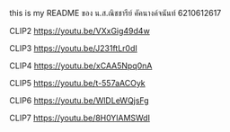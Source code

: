 this is my README ของ น.ส.ณิชชารีย์ คัคนางค์จนันท์ 6210612617

CLIP2 <https://youtu.be/VXxGig49d4w>

CLIP3 <https://youtu.be/J231ftLr0dI>

CLIP4 <https://youtu.be/xCAA5Npq0nA>

CLIP5 <https://youtu.be/t-557aACOyk>

CLIP6 <https://youtu.be/WlDLeWQjsFg>

CLIP7 <https://youtu.be/8H0YlAMSWdI>
